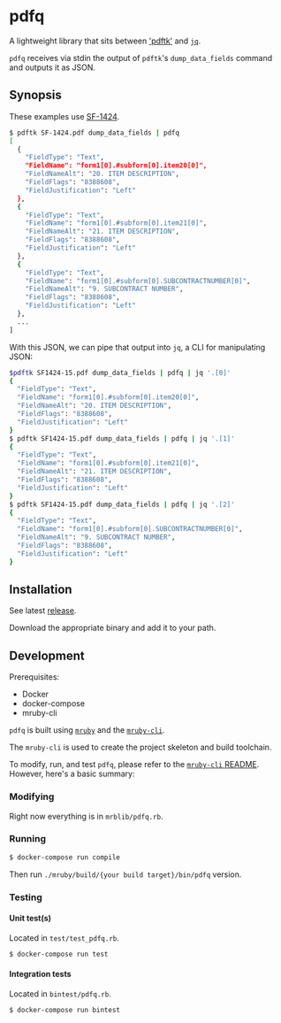 # pdfq

A lightweight library that sits between ['pdftk'](https://www.pdflabs.com/tools/pdftk-server/) and [`jq`](https://stedolan.github.io/jq/manual/).

`pdfq` receives via stdin the output of `pdftk`'s `dump_data_fields` command and outputs it as JSON.

## Synopsis

These examples use [SF-1424](http://www.gsa.gov/portal/forms/download/115830).

```bash
$ pdftk SF-1424.pdf dump_data_fields | pdfq
[
  {
    "FieldType": "Text",
    "FieldName": "form1[0].#subform[0].item20[0]",
    "FieldNameAlt": "20. ITEM DESCRIPTION",
    "FieldFlags": "8388608",
    "FieldJustification": "Left"
  },
  {
    "FieldType": "Text",
    "FieldName": "form1[0].#subform[0].item21[0]",
    "FieldNameAlt": "21. ITEM DESCRIPTION",
    "FieldFlags": "8388608",
    "FieldJustification": "Left"
  },
  {
    "FieldType": "Text",
    "FieldName": "form1[0].#subform[0].SUBCONTRACTNUMBER[0]",
    "FieldNameAlt": "9. SUBCONTRACT NUMBER",
    "FieldFlags": "8388608",
    "FieldJustification": "Left"
  },
  ...
]
```

With this JSON, we can pipe that output into `jq`, a CLI for manipulating JSON:

```bash
$pdftk SF1424-15.pdf dump_data_fields | pdfq | jq '.[0]'                   
{
  "FieldType": "Text",
  "FieldName": "form1[0].#subform[0].item20[0]",
  "FieldNameAlt": "20. ITEM DESCRIPTION",
  "FieldFlags": "8388608",
  "FieldJustification": "Left"
}
$ pdftk SF1424-15.pdf dump_data_fields | pdfq | jq '.[1]'
{
  "FieldType": "Text",
  "FieldName": "form1[0].#subform[0].item21[0]",
  "FieldNameAlt": "21. ITEM DESCRIPTION",
  "FieldFlags": "8388608",
  "FieldJustification": "Left"
}
$ pdftk SF1424-15.pdf dump_data_fields | pdfq | jq '.[2]'
{
  "FieldType": "Text",
  "FieldName": "form1[0].#subform[0].SUBCONTRACTNUMBER[0]",
  "FieldNameAlt": "9. SUBCONTRACT NUMBER",
  "FieldFlags": "8388608",
  "FieldJustification": "Left"
}
```

## Installation

See latest [release](https://github.com/adelevie/pdfq/releases).

Download the appropriate binary and add it to your path.

## Development

Prerequisites:

- Docker
- docker-compose
- mruby-cli

`pdfq` is built using [`mruby`](https://github.com/mruby/mruby) and the [`mruby-cli`](https://github.com/hone/mruby-cli).

The `mruby-cli` is used to create the project skeleton and build toolchain.

To modify, run, and test `pdfq`, please refer to the [`mruby-cli` README](https://github.com/hone/mruby-cli/blob/master/README.md). However, here's a basic summary:

### Modifying

Right now everything is in `mrblib/pdfq.rb`.

### Running

```bash
$ docker-compose run compile
```

Then run `./mruby/build/{your build target}/bin/pdfq` version.

### Testing

#### Unit test(s)

Located in `test/test_pdfq.rb`.

```bash
$ docker-compose run test
```

#### Integration tests

Located in `bintest/pdfq.rb`.

```bash
$ docker-compose run bintest
```
